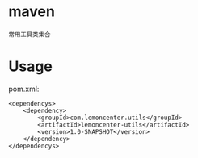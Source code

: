 # maven
	常用工具类集合
# Usage

pom.xml:

    <dependencys>
		<dependency>
		    <groupId>com.lemoncenter.utils</groupId>
		    <artifactId>lemoncenter-utils</artifactId>
		    <version>1.0-SNAPSHOT</version>
		</dependency>
    </dependencys>